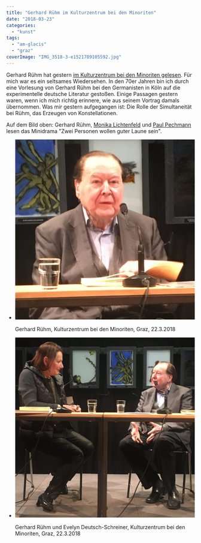 ```yaml
---
title: "Gerhard Rühm im Kulturzentrum bei den Minoriten"
date: "2018-03-23"
categories: 
  - "kunst"
tags: 
  - "am-glacis"
  - "graz"
coverImage: "IMG_3518-3-e1521789105592.jpg"
---
```


Gerhard Rühm hat gestern [im Kulturzentrum bei den Minoriten gelesen](https://www.katholische-kirche-steiermark.at/?d=gerhard-ruehm-drei-personen-wollen-guter-laune-sein-minidramen#.WrSfpYIxk1I). Für mich war es ein seltsames Wiedersehen. In den 70er Jahren bin ich durch eine Vorlesung von Gerhard Rühm bei den Germanisten in Köln auf die experimentelle deutsche Literatur gestoßen. Einige Passagen gestern waren, wenn ich mich richtig erinnere, wie aus seinem Vortrag damals übernommen. Was mir gestern aufgegangen ist: Die Rolle der Simultaneität bei Rühm, das Erzeugen von Konstellationen.

Auf dem Bild oben: Gerhard Rühm, [Monika Lichtenfeld](http://www.literaturhaus-graz.at/autor/monika-lichtenfeld/) und [Paul Pechmann﻿](https://germanistik.univie.ac.at/personen/schuster-marc-oliver/internationale-hc-artmann-konferenz/pechmann/) lesen das Minidrama "Zwei Personen wollen guter Laune sein".  

- ![Gerhard Rühm, 22.3.2018](images/IMG_3517-e1521789562815.jpg)
    
    Gerhard Rühm, Kulturzentrum bei den Minoriten, Graz, 22.3.2018
    
- ![Gerhard Rühm und Evelyn Deutsch-Schreiner](images/IMG_3519-e1521789464712.jpg)
    
    Gerhard Rühm und Evelyn Deutsch-Schreiner, Kulturzentrum bei den Minoriten, Graz, 22.3.2018
